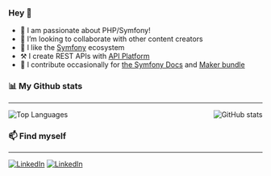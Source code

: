 ### Hey 👋

- 🚀 I am passionate about PHP/Symfony!
- 🤝 I’m looking to collaborate with other content creators
- 👯 I like the [Symfony](https://github.com/symfony) ecosystem
- ⚒️ I create REST APIs with [API Platform](https://github.com/api-platform)
- 🌱 I contribute occasionally for [the Symfony Docs](https://github.com/symfony/symfony-docs) and [Maker bundle](https://github.com/symfony/maker-bundle)

### 📊 My Github stats
---

<img align="right" alt="GitHub stats" src="https://github-readme-stats.vercel.app/api?username=mdoutreluingne&show_icons=true&count_private=true&theme=algolia">

![Top Languages](https://github-readme-stats.vercel.app/api/top-langs/?username=mdoutreluingne&hide=objective-c,java,html&theme=algolia)

### 📫 Find myself
---

<a href="https://www.linkedin.com/in/maxime-doutreluingne">![LinkedIn](https://img.shields.io/badge/LinkedIn-0077B5?style=for-the-badge&logo=linkedin&logoColor=white)</a>
<a href="https://connect.symfony.com/profile/maxdoutreluingne">![LinkedIn](https://img.shields.io/badge/connect-%2300843e.svg?style=for-the-badge&logo=symfony&logoColor=white)</a>
